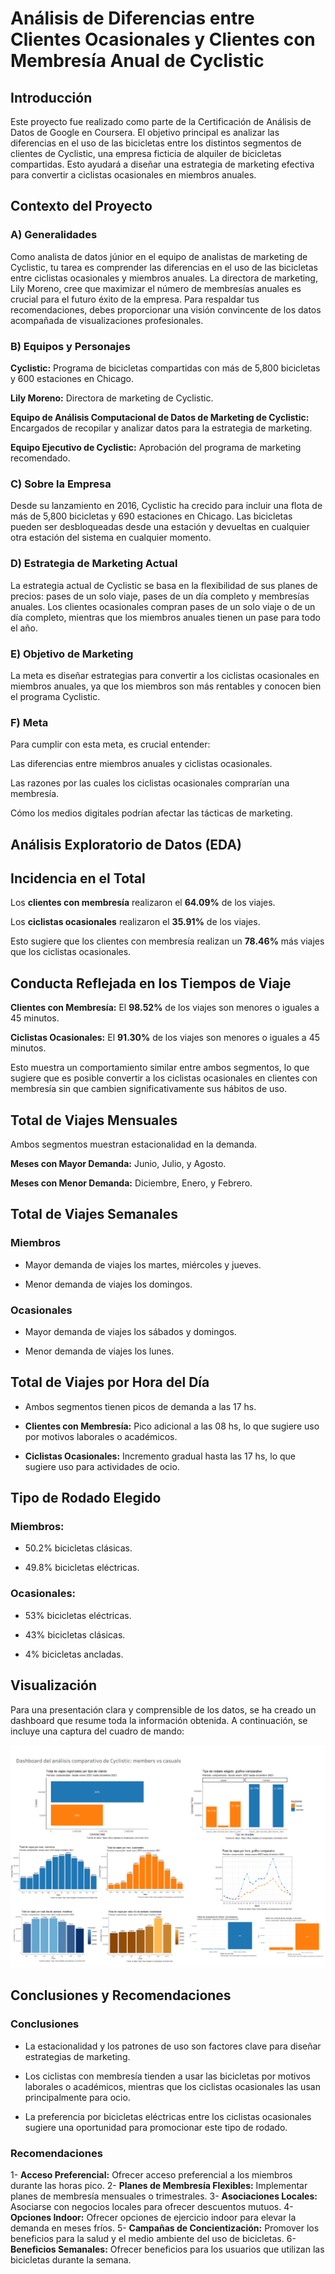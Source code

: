 # Análisis de Diferencias entre Clientes Ocasionales y Clientes con Membresía Anual de Cyclistic

## Introducción
Este proyecto fue realizado como parte de la Certificación de Análisis de Datos de Google en Coursera. El objetivo principal es analizar las diferencias en el uso de las bicicletas entre los distintos segmentos de clientes de Cyclistic, una empresa ficticia de alquiler de bicicletas compartidas. Esto ayudará a diseñar una estrategia de marketing efectiva para convertir a ciclistas ocasionales en miembros anuales.

## Contexto del Proyecto

### A) Generalidades
Como analista de datos júnior en el equipo de analistas de marketing de Cyclistic, tu tarea es comprender las diferencias en el uso de las bicicletas entre ciclistas ocasionales y miembros anuales. La directora de marketing, Lily Moreno, cree que maximizar el número de membresías anuales es crucial para el futuro éxito de la empresa. Para respaldar tus recomendaciones, debes proporcionar una visión convincente de los datos acompañada de visualizaciones profesionales.

### B) Equipos y Personajes
**Cyclistic:** Programa de bicicletas compartidas con más de 5,800 bicicletas y 600 estaciones en Chicago.

**Lily Moreno:** Directora de marketing de Cyclistic.

**Equipo de Análisis Computacional de Datos de Marketing de Cyclistic:** Encargados de recopilar y analizar datos para la estrategia de marketing.

**Equipo Ejecutivo de Cyclistic:** Aprobación del programa de marketing recomendado.

### C) Sobre la Empresa
Desde su lanzamiento en 2016, Cyclistic ha crecido para incluir una flota de más de 5,800 bicicletas y 690 estaciones en Chicago. Las bicicletas pueden ser desbloqueadas desde una estación y devueltas en cualquier otra estación del sistema en cualquier momento.

### D) Estrategia de Marketing Actual
La estrategia actual de Cyclistic se basa en la flexibilidad de sus planes de precios: pases de un solo viaje, pases de un día completo y membresías anuales. Los clientes ocasionales compran pases de un solo viaje o de un día completo, mientras que los miembros anuales tienen un pase para todo el año.

### E) Objetivo de Marketing
La meta es diseñar estrategias para convertir a los ciclistas ocasionales en miembros anuales, ya que los miembros son más rentables y conocen bien el programa Cyclistic.

### F) Meta
Para cumplir con esta meta, es crucial entender:

Las diferencias entre miembros anuales y ciclistas ocasionales.

Las razones por las cuales los ciclistas ocasionales comprarían una membresía.

Cómo los medios digitales podrían afectar las tácticas de marketing.

## Análisis Exploratorio de Datos (EDA)

## Incidencia en el Total

Los **clientes con membresía** realizaron el **64.09%** de los viajes.

Los **ciclistas ocasionales** realizaron el **35.91%** de los viajes.

Esto sugiere que los clientes con membresía realizan un **78.46%** más viajes que los ciclistas ocasionales.

## Conducta Reflejada en los Tiempos de Viaje

**Clientes con Membresía:** El **98.52%** de los viajes son menores o iguales a 45 minutos.

**Ciclistas Ocasionales:** El **91.30%** de los viajes son menores o iguales a 45 minutos.

Esto muestra un comportamiento similar entre ambos segmentos, lo que sugiere que es posible convertir a los ciclistas ocasionales en clientes con membresía sin que cambien significativamente sus hábitos de uso.

## Total de Viajes Mensuales

Ambos segmentos muestran estacionalidad en la demanda.

**Meses con Mayor Demanda:** Junio, Julio, y Agosto.

**Meses con Menor Demanda:** Diciembre, Enero, y Febrero.

## Total de Viajes Semanales

### Miembros

- Mayor demanda de viajes los martes, miércoles y jueves.

- Menor demanda de viajes los domingos.

### Ocasionales

- Mayor demanda de viajes los sábados y domingos.

- Menor demanda de viajes los lunes.

## Total de Viajes por Hora del Día

- Ambos segmentos tienen picos de demanda a las 17 hs.

- **Clientes con Membresía:** Pico adicional a las 08 hs, lo que sugiere uso por motivos laborales o académicos.

- **Ciclistas Ocasionales:** Incremento gradual hasta las 17 hs, lo que sugiere uso para actividades de ocio.

## Tipo de Rodado Elegido

### Miembros:

- 50.2% bicicletas clásicas.

- 49.8% bicicletas eléctricas.

### Ocasionales:

- 53% bicicletas eléctricas.

- 43% bicicletas clásicas.

- 4% bicicletas ancladas.

## Visualización

Para una presentación clara y comprensible de los datos, se ha creado un dashboard que resume toda la información obtenida. A continuación, se incluye una captura del cuadro de mando:

![Dashboard](Cyclistic/visualizaciones/11_dashboard_members_vs_casuals.png)


## Conclusiones y Recomendaciones

### Conclusiones
- La estacionalidad y los patrones de uso son factores clave para diseñar estrategias de marketing.

- Los ciclistas con membresía tienden a usar las bicicletas por motivos laborales o académicos, mientras que los ciclistas ocasionales las usan principalmente para ocio.

- La preferencia por bicicletas eléctricas entre los ciclistas ocasionales sugiere una oportunidad para promocionar este tipo de rodado.

### Recomendaciones

1- **Acceso Preferencial:** Ofrecer acceso preferencial a los miembros durante las horas pico.
2- **Planes de Membresía Flexibles:** Implementar planes de membresía mensuales o trimestrales.
3- **Asociaciones Locales:** Asociarse con negocios locales para ofrecer descuentos mutuos.
4- **Opciones Indoor:** Ofrecer opciones de ejercicio indoor para elevar la demanda en meses fríos.
5- **Campañas de Concientización:** Promover los beneficios para la salud y el medio ambiente del uso de bicicletas.
6- **Beneficios Semanales:** Ofrecer beneficios para los usuarios que utilizan las bicicletas durante la semana.

